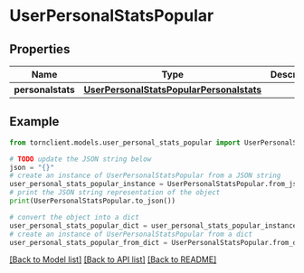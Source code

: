 # UserPersonalStatsPopular


## Properties

Name | Type | Description | Notes
------------ | ------------- | ------------- | -------------
**personalstats** | [**UserPersonalStatsPopularPersonalstats**](UserPersonalStatsPopularPersonalstats.md) |  | 

## Example

```python
from tornclient.models.user_personal_stats_popular import UserPersonalStatsPopular

# TODO update the JSON string below
json = "{}"
# create an instance of UserPersonalStatsPopular from a JSON string
user_personal_stats_popular_instance = UserPersonalStatsPopular.from_json(json)
# print the JSON string representation of the object
print(UserPersonalStatsPopular.to_json())

# convert the object into a dict
user_personal_stats_popular_dict = user_personal_stats_popular_instance.to_dict()
# create an instance of UserPersonalStatsPopular from a dict
user_personal_stats_popular_from_dict = UserPersonalStatsPopular.from_dict(user_personal_stats_popular_dict)
```
[[Back to Model list]](../README.md#documentation-for-models) [[Back to API list]](../README.md#documentation-for-api-endpoints) [[Back to README]](../README.md)



